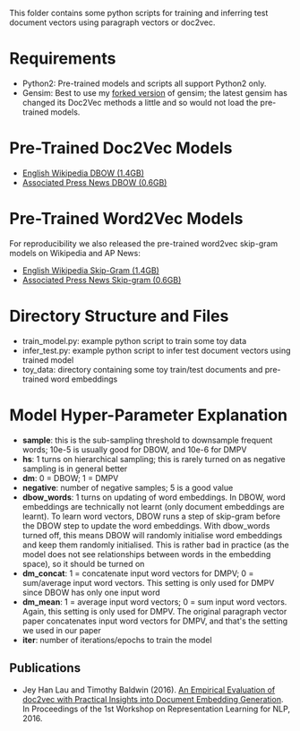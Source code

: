 This folder contains some python scripts for training and inferring test document vectors using paragraph vectors or doc2vec.

Requirements
============
* Python2: Pre-trained models and scripts all support Python2 only.
* Gensim: Best to use my [forked version](https://github.com/jhlau/gensim) of gensim; the latest gensim has changed its Doc2Vec methods a little and so would not load the pre-trained models.

Pre-Trained Doc2Vec Models
==========================
* [English Wikipedia DBOW (1.4GB)](https://ibm.box.com/s/3f160t4xpuya9an935k84ig465gvymm2)
* [Associated Press News DBOW (0.6GB)](https://ibm.box.com/s/9ebs3c759qqo1d8i7ed323i6shv2js7e)

Pre-Trained Word2Vec Models
===========================
For reproducibility we also released the pre-trained word2vec skip-gram models on Wikipedia and AP News:
* [English Wikipedia Skip-Gram (1.4GB)](https://ibm.box.com/s/cnw0975zzpbdpndm8hmw9d0umhp63yef)
* [Associated Press News Skip-gram (0.6GB)](https://ibm.box.com/s/77etivy69jmga0x0u6vs2n47ul8baks4)

Directory Structure and Files
=============================
* train_model.py: example python script to train some toy data
* infer_test.py: example python script to infer test document vectors using trained model
* toy_data: directory containing some toy train/test documents and pre-trained word embeddings

Model Hyper-Parameter Explanation
=================================
* __sample__: this is the sub-sampling threshold to downsample frequent words; 10e-5 is usually good for DBOW, and 10e-6 for DMPV
* __hs__: 1 turns on hierarchical sampling; this is rarely turned on as negative sampling is in general better
* __dm__: 0 = DBOW; 1 = DMPV
* __negative__: number of negative samples; 5 is a good value
* __dbow_words__: 1 turns on updating of word embeddings. In DBOW, word embeddings are technically not learnt (only document embeddings are learnt). To learn word vectors, DBOW runs a step of skip-gram before the DBOW step to update the word embeddings. With dbow_words turned off, this means DBOW will randomly initialise word embeddings and keep them randomly initialised. This is rather bad in practice (as the model does not see relationships between words in the embedding space), so it should be turned on
* __dm_concat__: 1 = concatenate input word vectors for DMPV; 0 = sum/average input word vectors. This setting is only used for DMPV since DBOW has only one input word
* __dm_mean__: 1 = average input word vectors; 0 = sum input word vectors. Again, this setting is only used for DMPV. The original paragraph vector paper concatenates input word vectors for DMPV, and that's the setting we used in our paper
* __iter__: number of iterations/epochs to train the model

Publications
------------
* Jey Han Lau and Timothy Baldwin (2016). [An Empirical Evaluation of doc2vec with Practical Insights into Document Embedding Generation](https://arxiv.org/abs/1607.05368). In Proceedings of the 1st Workshop on Representation Learning for NLP, 2016.

